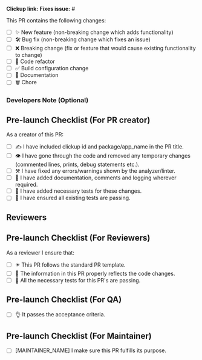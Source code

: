 <!-- Please refer to this [guide](https://github.com/regentmarkets/flutter-deriv-packages/blob/master/.github/GIT_RULES.md#pr-rules) for any confusion while creating the PR -->

**Clickup link:** <!-- Add your clickup link here, Remove this line if this PR is not for a task -->
**Fixes issue:** #<!-- Issue number here, Remove this line if this PR isn't related to any issue -->

This PR contains the following changes:

<!-- Provide a description or list of changes -->

- [ ] ✨ New feature (non-breaking change which adds functionality)
- [ ] 🛠️ Bug fix (non-breaking change which fixes an issue)
- [ ] ❌ Breaking change (fix or feature that would cause existing functionality to change)
- [ ] 🧹 Code refactor
- [ ] ✅ Build configuration change
- [ ] 📝 Documentation
- [ ] 🗑️ Chore

### Developers Note (Optional)

<!-- REMOVE THIS SECTION IF IT IS NOT NEEDED.>

<!-- Add the reason of making changes in this approach so that it will be helpful to reviewers while reviewing it. -->

## Pre-launch Checklist (For PR creator)

As a creator of this PR:

<!-- Put an `x` in all the boxes that apply ([x]) -->

- [ ] ✍️ I have included clickup id and package/app_name in the PR title. <!-- Find the guide [here](https://github.com/regentmarkets/flutter-deriv-packages/blob/master/.github/GIT_RULES.md#pr-rules) -->
- [ ] 👁️ I have gone through the code and removed any temporary changes (commented lines, prints, debug statements etc.).
- [ ] ⚒️ I have fixed any errors/warnings shown by the analyzer/linter.
- [ ] 📝 I have added documentation, comments and logging wherever required.
- [ ] 🧪 I have added necessary tests for these changes.
- [ ] 🔎 I have ensured all existing tests are passing.

## Reviewers

<!-- Tag the reviewers of this PR -->

## Pre-launch Checklist (For Reviewers)

As a reviewer I ensure that:

- [ ] ✴️ This PR follows the standard PR template.
- [ ] 🪩 The information in this PR properly reflects the code changes.
- [ ] 🧪 All the necessary tests for this PR's are passing.

## Pre-launch Checklist (For QA)

- [ ] 👌 It passes the acceptance criteria.

## Pre-launch Checklist (For Maintainer)

- [ ] [MAINTAINER_NAME] I make sure this PR fulfills its purpose.
